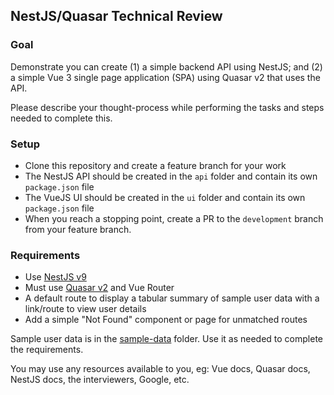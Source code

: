 ## NestJS/Quasar Technical Review

### Goal

Demonstrate you can create (1) a simple backend API using NestJS; and (2) a simple Vue 3 single page application (SPA) using Quasar v2 that uses the API.

Please describe your thought-process while performing the tasks and steps needed to complete this.

### Setup

- Clone this repository and create a feature branch for your work
- The NestJS API should be created in the `api` folder and contain its own `package.json` file
- The VueJS UI should be created in the `ui` folder and contain its own `package.json` file
- When you reach a stopping point, create a PR to the `development` branch from your feature branch.

### Requirements

- Use [NestJS v9](https://docs.nestjs.com/v9/)
- Must use [Quasar v2](https://quasar.dev) and Vue Router
- A default route to display a tabular summary of sample user data with a link/route to view user details
- Add a simple "Not Found" component or page for unmatched routes

Sample user data is in the [sample-data](./sample-data/) folder. Use it as needed to complete the requirements.

You may use any resources available to you, eg: Vue docs, Quasar docs, NestJS docs, the interviewers, Google, etc.

